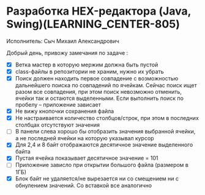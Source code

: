 # Разработка HEX-редактора (Java, Swing)(LEARNING_CENTER-805)

Исполнитель: Сыч Михаил Александрович

Добрый день, привожу замечания по задаче :

- [x] Ветка мастер в которую мержим должна быть пустой
- [x] class-файлы в репозитории не храним, нужно их убрать
- [x] Поиск должен находить первое совпадение с возможностью дальнейшего поиска по совпадений по ячейкам. Сейчас поиск ищет разом все совпадения, при этом поиск невозможно отменить, ячейки так и остаются выделенными. Если выполнить поиск по пробелу – приложение зависает
- [x] Не вижу кнопочки сохранения файла
- [x] Не настраивается количество столбцов/строк, при этом в последних столбцах отсутствуют значения
- [ ] В панели слева хорошо бы отобразить значения выбранной ячейки, а не последней ячейки на которую указывал курсор
- [x] Для 2,4 и 8 байт отображаются десятичное значение выделенного байта
- [x] Пустая ячейка показывает десятичное значение  = 101
- [ ] Приложение зависло при открытии большого файла (размером в 1ГБ)
- [x] Блок байт не удаляется/не вырезается ни со смещением ни с обнулением значений. Со вставкой все аналогично